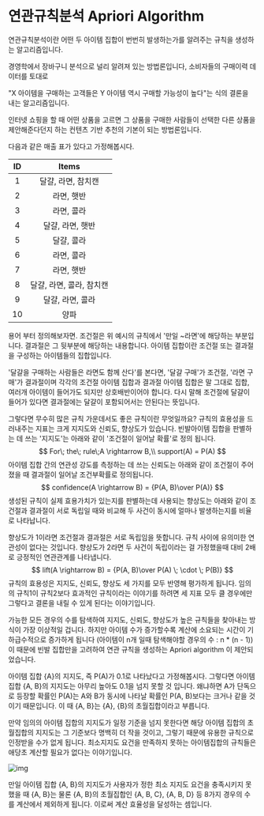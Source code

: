 # 연관규칙분석 Apriori Algorithm

연관규칙분석이란 어떤 두 아이템 집합이 번번히 발생하는가를 알려주는 규칙을 생성하는 알고리즘입니다.

경영학에서 장바구니 분석으로 널리 알려져 있는 방법론입니다, 소비자들의 구매이력 데이터를 토대로

"X 아이템을 구매하는 고객들은 Y 아이템 역시 구매할 가능성이 높다"는 식의 결론을 내는 알고리즘입니다.

인터넷 쇼핑을 할 때 어떤 상품을 고르면 그 상품을 구매한 사람들이 선택한 다른 상품을 제안해준다던지 하는 컨텐츠 기반 추천의 기본이 되는 방법론입니다.



다음과 같은 매출 표가 있다고 가정해봅시다.

|  ID  |          Items           |
| :--: | :----------------------: |
|  1   |    달걀, 라면, 참치캔    |
|  2   |        라면, 햇반        |
|  3   |        라면, 콜라        |
|  4   |     달걀, 라면, 햇반     |
|  5   |        달걀, 콜라        |
|  6   |        라면, 콜라        |
|  7   |        라면, 햇반        |
|  8   | 달걀, 라면, 콜라, 참치캔 |
|  9   |     달걀, 라면, 콜라     |
|  10  |           양파           |





용어 부터 정의해보자면. 조건절은 위 예시의 규칙에서 '만일 ~라면'에 해당하는 부분입니다. 결과절은 그 뒷부분에 해당하는 내용합니다. 아이템 집합이란 조건절 또는 결과절을 구성하는 아이템들의 집합입니다.

'달걀을 구매하는 사람들은 라면도 함께 산다'를 본다면, '달걀 구매'가 조건절, '라면 구매'가 결과절이며 각각의 조건절 아이템 집합과 결과절 아이템 집합은 말 그대로 집합, 여러개 아이템이 들어가도 되지만 상호배반이어야 합니다. 다시 말해 조건절에 달걀이 들어가 있다면 결과절에는 달걀이 포함되어서는 안된다는 뜻입니다.



그렇다면 무수히 많은 규칙 가운데서도 좋은 규칙이란 무엇일까요? 규칙의 효용성을 드러내주는 지표는 크게 지지도와 신뢰도, 향상도가 있습니다. 빈발아이템 집합을 판별하는 데 쓰는 '지지도'는 아래와 같이 '조건절이 일어날 확률'로 정의 됩니다.
$$
For\; the\; rule\;A \rightarrow B,\\
support(A) = P(A)
$$
아이템 집합 간의 연관성 강도를 측정하는 데 쓰는 신뢰도는 아래와 같이 조건절이 주어졌을 때 결과절이 일어날 조건부확률로 정의됩니다.
$$
confidence(A \rightarrow B) = {P(A, B)\over P(A)}
$$
생성된 규칙이 실제 효용가치가 있는지를 판별하는데 사용되는 향상도는 아래와 같이 조건절과 결과절이 서로 독립일 때와 비교해 두 사건이 동시에 얼마나 발생하는지를 비율로 나타납니다.

향상도가 1이라면 조건절과 결과절은 서로 독립임을 뜻합니다. 규칙 사이에 유의미한 연관성이 없다는 것입니다. 향상도가 2라면 두 사건이 독립이라는 걸 가정했을때 대비 2배로 긍정적인 연관관계를 나타냅니다.
$$
lift(A \rightarrow B) = {P(A, B)\over P(A) \; \cdot \; P(B)}
$$
규칙의 효용성은 지지도, 신뢰도, 향상도 세 가지를 모두 반영해 평가하게 됩니다. 임의의 규칙1이 규칙2보다 효과적인 규칙이라는 이야기를 하려면 세 지표 모두 클 경우에만 그렇다고 결론을 내릴 수 있게 된다는 이야기입니다.



가능한 모든 경우의 수를 탐색하여 지지도, 신뢰도, 향상도가 높은 규칙들을 찾아내는 방식이 가장 이상적일 겁니다. 하지만 아이템 수가 증가할수록 계산에 소요되는 시간이 기하급수적으로 증가하게 됩니다 (아이템이 n개 일때 탐색해야할 경우의 수 : n * (n - 1))이 때문에 빈발 집합만을 고려하여 연관 규칙을 생성하는 Apriori algorithm 이 제안되었습니다.



아이템 집합 {A}의 지지도, 즉 P(A)가 0.1로 나타났다고 가정해봅시다. 그렇다면 아이템 집합 {A, B}의 지지도는 아무리 높아도 0.1을 넘지 못할 것 입니다. 왜냐하면 A가 단독으로 등장할 확률인 P(A)는 A와 B가 동시에 나타날 확률인 P(A, B)보다는 크거나 같을 것이기 때문입니다. 이 때 {A, B}는 {A}, {B}의 초월집합이라고 부릅니다.



만약 임의의 아이템 집합의 지지도가 일정 기준을 넘지 못한다면 해당 아이템 집합의 초월집합의 지지도는 그 기준보다 명백히 더 작을 것이고, 그렇기 때문에 유용한 규칙으로 인정받을 수가 없게 됩니다. 최소지지도 요건을 만족하지 못하는 아이템집합의 규칙들은 애당초 계산할 필요가 없다는 이야기입니다.

![img](http://i.imgur.com/tncW2Gn.png)

만일 아이템 집합 {A, B}의 지지도가 사용자가 정한 최소 지지도 요건을 충족시키지 못했을 때 {A, B}는 물론 {A, B}의 초월집합인 {A, B, C}, {A, B, D} 등 8가지 경우의 수를 계산에서 제외하게 됩니다. 이로써 계산 효율성을 달성하는 셈입니다.